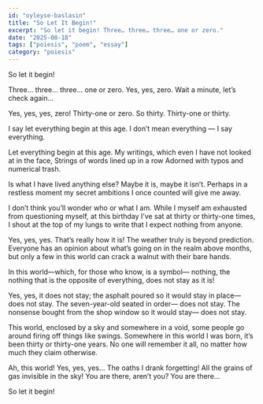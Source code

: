 ```yaml
---
id: "oyleyse-baslasin"
title: "So Let It Begin!"
excerpt: "So let it begin! Three… three… three… one or zero."
date: "2025-08-18"
tags: ["poiesis", "poem", "essay"]
category: "poiesis"
---
```


So let it begin!

Three… three… three… one or zero.
Yes, yes, zero.
Wait a minute, let’s check again…

Yes, yes, yes, zero!
Thirty-one or zero.
So thirty. Thirty-one or thirty.

I say let everything begin at this age.
I don’t mean everything — I say everything.

Let everything begin at this age.
My writings, which even I have not looked at in the face,
Strings of words lined up in a row
Adorned with typos and numerical trash.

Is what I have lived anything else?
Maybe it is, maybe it isn’t.
Perhaps in a restless moment
my secret ambitions I once counted will give me away.

I don’t think you’ll wonder who or what I am.
While I myself am exhausted from questioning myself,
at this birthday I’ve sat at thirty or thirty-one times,
I shout at the top of my lungs to write
that I expect nothing from anyone.

Yes, yes, yes. That’s really how it is!
The weather truly is beyond prediction.
Everyone has an opinion about
what’s going on in the realm above months,
but only a few in this world can crack a walnut with their bare hands.

In this world—which, for those who know, is a symbol—
nothing, the nothing that is the opposite of everything,
does not stay as it is!

Yes, yes, it does not stay; the asphalt poured so it would stay in place—
does not stay.
The seven-year-old seated in order—
does not stay.
The nonsense bought from the shop window so it would stay—
does not stay.

This world, enclosed by a sky and somewhere in a void,
some people go around firing off things like swings.
Somewhere in this world I was born,
it’s been thirty or thirty-one years.
No one will remember it all,
no matter how much they claim otherwise.

Ah, this world! Yes, yes, yes…
The oaths I drank forgetting!
All the grains of gas invisible in the sky!
You are there, aren’t you?
You are there…

So let it begin!
